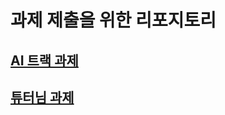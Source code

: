# 과제 제출을 위한 리포지토리
## [AI 트랙 과제](https://github.com/ohsen12/Assignment/tree/main/Sparta_Assignment)
## [튜터님 과제](https://github.com/ohsen12/Assignment/tree/main/tutor_assignment)